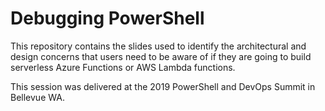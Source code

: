 # Debugging PowerShell

This repository contains the slides used to identify the architectural and design concerns that users need to be aware of if they are going to build serverless Azure Functions or AWS Lambda functions.

This session was delivered at the 2019 PowerShell and DevOps Summit in Bellevue WA.
